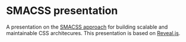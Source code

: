 # SMACSS presentation

A presentation on the [SMACSS approach](http://smacss.com/) for building scalable and maintainable CSS architecures.
This presentation is based on [Reveal.js](https://github.com/hakimel/reveal.js).
